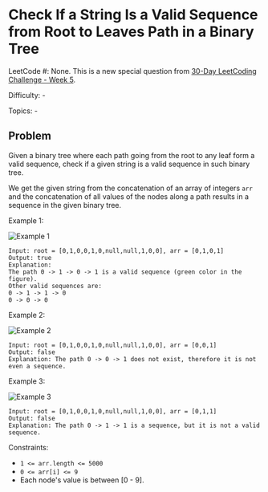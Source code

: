 # Check If a String Is a Valid Sequence from Root to Leaves Path in a Binary Tree

LeetCode #: None. This is a new special question from [30-Day LeetCoding Challenge - Week 5](https://leetcode.com/explore/featured/card/30-day-leetcoding-challenge/532/week-5/3315/).

Difficulty: -

Topics: -

## Problem

Given a binary tree where each path going from the root to any leaf form a valid sequence, check if a given string is a valid sequence in such binary tree.

We get the given string from the concatenation of an array of integers `arr` and the concatenation of all values of the nodes along a path results in a sequence in the given binary tree.

Example 1:

![Example 1](https://assets.leetcode.com/uploads/2019/12/18/leetcode_testcase_1.png)

```text
Input: root = [0,1,0,0,1,0,null,null,1,0,0], arr = [0,1,0,1]
Output: true
Explanation:
The path 0 -> 1 -> 0 -> 1 is a valid sequence (green color in the figure).
Other valid sequences are:
0 -> 1 -> 1 -> 0
0 -> 0 -> 0
```

Example 2:

![Example 2](https://assets.leetcode.com/uploads/2019/12/18/leetcode_testcase_2.png)

```text
Input: root = [0,1,0,0,1,0,null,null,1,0,0], arr = [0,0,1]
Output: false
Explanation: The path 0 -> 0 -> 1 does not exist, therefore it is not even a sequence.
```

Example 3:

![Example 3](https://assets.leetcode.com/uploads/2019/12/18/leetcode_testcase_3.png)

```text
Input: root = [0,1,0,0,1,0,null,null,1,0,0], arr = [0,1,1]
Output: false
Explanation: The path 0 -> 1 -> 1 is a sequence, but it is not a valid sequence.
```

Constraints:

- `1 <= arr.length <= 5000`
- `0 <= arr[i] <= 9`
- Each node's value is between [0 - 9].
